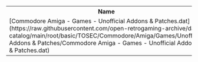 <table>
<tr><th>Name</th><th>Size</th></tr>
<tr><td>[Commodore Amiga - Games - Unofficial Addons & Patches.dat](https://raw.githubusercontent.com/open-retrogaming-archive/dat-catalog/main/root/basic/TOSEC/Commodore/Amiga/Games/Unofficial Addons & Patches/Commodore Amiga - Games - Unofficial Addons & Patches.dat)</td><td>154085</td></tr>
</table>
